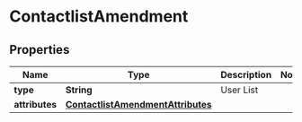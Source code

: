 

# ContactlistAmendment

## Properties

Name | Type | Description | Notes
------------ | ------------- | ------------- | -------------
**type** | **String** | User List | 
**attributes** | [**ContactlistAmendmentAttributes**](ContactlistAmendmentAttributes.md) |  | 



